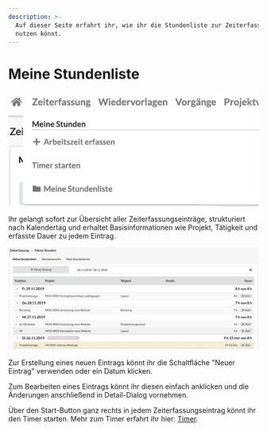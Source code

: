 ```yaml
---
description: >-
  Auf dieser Seite erfahrt ihr, wie ihr die Stundenliste zur Zeiterfassung
  nutzen könnt.
---
```


# Meine Stundenliste

 

![](../.gitbook/assets/bildschirmfoto-2019-11-18-um-11.45.06.png)

Ihr gelangt sofort zur Übersicht aller  Zeiterfassungseinträge, strukturiert nach Kalendertag und erhaltet Basisinformationen wie Projekt, Tätigkeit und erfasste Dauer zu jedem Eintrag.  
 

![](../.gitbook/assets/bildschirmfoto-2019-11-18-um-11.44.03.png)

Zur Erstellung eines neuen Eintrags könnt ihr die Schaltfläche "Neuer Eintrag" verwenden oder ein Datum klicken. 

Zum Bearbeiten eines Eintrags könnt ihr diesen einfach anklicken und die Änderungen anschließend in Detail-Dialog vornehmen.

Über den Start-Button ganz rechts in jedem Zeiterfassungseintrag könnt ihr den Timer starten. Mehr zum Timer erfahrt ihr hier: [Timer](timer.md).

